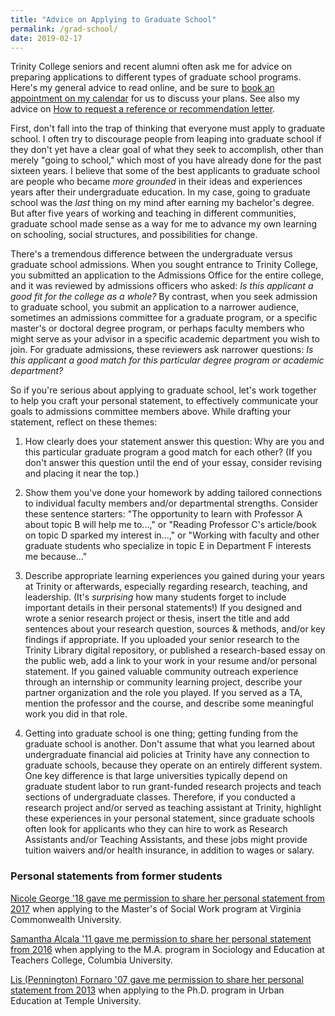 ```yaml
---
title: "Advice on Applying to Graduate School"
permalink: /grad-school/
date: 2019-02-17
---
```

Trinity College seniors and recent alumni often ask me for advice on preparing applications to different types of graduate school programs. Here's my general advice to read online, and be sure to [book an appointment on my calendar](http://jackdougherty.org/advising) for us to discuss your plans. See also my advice on [How to request a reference or recommendation letter](http://jackdougherty.org/letter).

First, don't fall into the trap of thinking that everyone must apply to graduate school. I often try to discourage people from leaping into graduate school if they don't yet have a clear goal of what they seek to accomplish, other than merely "going to school," which most of you have already done for the past sixteen years. I believe that some of the best applicants to graduate school are people who became *more grounded* in their ideas and experiences years after their undergraduate education. In my case, going to graduate school was the *last* thing on my mind after earning my bachelor's degree. But after five years of working and teaching in different communities, graduate school made sense as a way for me to advance my own learning on schooling, social structures, and possibilities for change.

There's a tremendous difference between the undergraduate versus graduate school admissions. When you sought entrance to Trinity College, you submitted an application to the Admissions Office for the entire college, and it was reviewed by admissions officers who asked: *Is this applicant a good fit for the college as a whole?* By contrast, when you seek admission to graduate school, you submit an application to a narrower audience, sometimes an admissions committee for a graduate program, or a specific master's or doctoral degree program, or perhaps faculty members who might serve as your advisor in a specific academic department you wish to join. For graduate admissions, these reviewers ask narrower questions: *Is this applicant a good match for this particular degree program or academic department?*

So if you're serious about applying to graduate school, let's work together to help you craft your personal statement, to effectively communicate your goals to admissions committee members above. While drafting your statement, reflect on these themes:

1) How clearly does your statement answer this question: Why are you and this particular graduate program a good match for each other? (If you don't answer this question until the end of your essay, consider revising and placing it near the top.)

2) Show them you've done your homework by adding tailored connections to individual faculty members and/or departmental strengths. Consider these sentence starters: "The opportunity to learn with Professor A about topic B will help me to...," or "Reading Professor C's article/book on topic D sparked my interest in...," or "Working with faculty and other graduate students who specialize in topic E in Department F interests me because..."

3) Describe appropriate learning experiences you gained during your years at Trinity or afterwards, especially regarding research, teaching, and leadership. (It's *surprising* how many students forget to include important details in their personal statements!) If you designed and wrote a senior research project or thesis, insert the title and add sentences about your research question, sources & methods, and/or key findings if appropriate. If you uploaded your senior research to the Trinity Library digital repository, or published a research-based essay on the public web, add a link to your work in your resume and/or personal statement. If you gained valuable community outreach experience through an internship or community learning project, describe your partner organization and the role you played. If you served as a TA, mention the professor and the course, and describe some meaningful work you did in that role.

4) Getting into graduate school is one thing; getting funding from the graduate school is another. Don't assume that what you learned about undergraduate financial aid policies at Trinity have any connection to graduate schools, because they operate on an entirely different system. One key difference is that large universities typically depend on graduate student labor to run grant-funded research projects and teach sections of undergraduate classes. Therefore, if you conducted a research project and/or served as teaching assistant at Trinity, highlight these experiences in your personal statement, since graduate schools often look for applicants who they can hire to work as Research Assistants and/or Teaching Assistants, and these jobs might provide tuition waivers and/or health insurance, in addition to wages or salary.

### Personal statements from former students

[Nicole George '18 gave me permission to share her personal statement from 2017](http://jackdougherty.org/documents/george-nicole-statement-2017.pdf) when applying to the Master's of Social Work program at Virginia Commonwealth University.

[Samantha Alcala '11 gave me permission to share her personal statement from 2016](http://jackdougherty.org/documents/alcala-samantha-statement-2016.pdf) when applying to the M.A. program in Sociology and Education at Teachers College, Columbia University.

[Lis (Pennington) Fornaro '07 gave me permission to share her personal statement from 2013](http://jackdougherty.org/documents/fornaro-lis-statement-2013.pdf) when applying to the Ph.D. program in Urban Education at Temple University.
